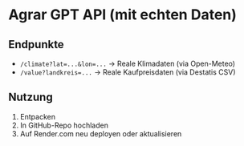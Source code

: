 # Agrar GPT API (mit echten Daten)

## Endpunkte
- `/climate?lat=...&lon=...` → Reale Klimadaten (via Open-Meteo)
- `/value?landkreis=...` → Reale Kaufpreisdaten (via Destatis CSV)

## Nutzung
1. Entpacken
2. In GitHub-Repo hochladen
3. Auf Render.com neu deployen oder aktualisieren
